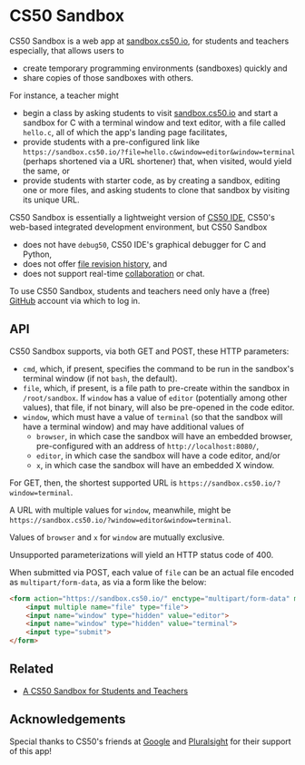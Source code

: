 # CS50 Sandbox

CS50 Sandbox is a web app at [sandbox.cs50.io](https://sandbox.cs50.io/), for students and teachers especially, that allows users to

* create temporary programming environments (sandboxes) quickly and
* share copies of those sandboxes with others.

For instance, a teacher might

* begin a class by asking students to visit [sandbox.cs50.io](https://sandbox.cs50.io/) and start a sandbox for C with a terminal window and text editor, with a file called `hello.c`, all of which the app's landing page facilitates,
* provide students with a pre-configured link like `https://sandbox.cs50.io/?file=hello.c&window=editor&window=terminal` (perhaps shortened via a URL shortener) that, when visited, would yield the same, or
* provide students with starter code, as by creating a sandbox, editing one or more files, and asking students to clone that sandbox by visiting its unique URL.

CS50 Sandbox is essentially a lightweight version of [CS50 IDE](https://ide.cs50.io/), CS50's web-based integrated development environment, but CS50 Sandbox 

* does not have `debug50`, CS50 IDE's graphical debugger for C and Python,
* does not offer [file revision history](https://docs.c9.io/docs/file-revision-history), and
* does not support real-time [collaboration](https://docs.c9.io/docs/share-a-workspace#section-collaboration-features) or chat.

To use CS50 Sandbox, students and teachers need only have a (free) [GitHub](https://github.com/) account via which to log in.

## API

CS50 Sandbox supports, via both GET and POST, these HTTP parameters:

* `cmd`, which, if present, specifies the command to be run in the sandbox's terminal window (if not `bash`, the default).
* `file`, which, if present, is a file path to pre-create within the sandbox in `/root/sandbox`. If `window` has a value of `editor` (potentially among other values), that file, if not binary, will also be pre-opened in the code editor.
* `window`, which must have a value of `terminal` (so that the sandbox will have a terminal window) and may have additional values of
  * `browser`, in which case the sandbox will have an embedded browser, pre-configured with an address of `http://localhost:8080/`,
  * `editor`, in which case the sandbox will have a code editor, and/or
  * `x`, in which case the sandbox will have an embedded X window.

For GET, then, the shortest supported URL is `https://sandbox.cs50.io/?window=terminal`.

A URL with multiple values for `window`, meanwhile, might be `https://sandbox.cs50.io/?window=editor&window=terminal`.

Values of `browser` and `x` for `window` are mutually exclusive.

Unsupported parameterizations will yield an HTTP status code of 400.

When submitted via POST, each value of `file` can be an actual file encoded as `multipart/form-data`, as via a form like the below:

```html
<form action="https://sandbox.cs50.io/" enctype="multipart/form-data" method="post">
    <input multiple name="file" type="file">
    <input name="window" type="hidden" value="editor">
    <input name="window" type="hidden" value="terminal">
    <input type="submit">
</form>
```

## Related

* [A CS50 Sandbox for Students and Teachers](https://medium.com/@cs50/a-cs50-sandbox-for-students-and-teachers-7331ba257ed6)

## Acknowledgements

Special thanks to CS50's friends at [Google](https://www.google.com/) and [Pluralsight](https://www.pluralsight.com/) for their support of this app!
